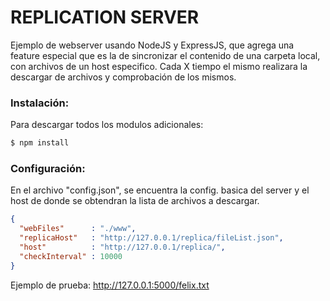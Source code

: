 # REPLICATION SERVER

Ejemplo de webserver usando NodeJS y ExpressJS, que agrega una feature especial que es la de sincronizar el contenido de una carpeta local, con archivos de un host especifico. Cada X tiempo el mismo realizara la descargar de archivos y comprobación de los mismos.

### Instalación:

Para descargar todos los modulos adicionales:
```sh
$ npm install
```

### Configuración:
En el archivo "config.json", se encuentra la config. basica del server y el host de donde se obtendran la lista de archivos a descargar.

```json
{
  "webFiles"      : "./www",
  "replicaHost"   : "http://127.0.0.1/replica/fileList.json",
  "host"          : "http://127.0.0.1/replica/",
  "checkInterval" : 10000
}
```


Ejemplo de prueba:
http://127.0.0.1:5000/felix.txt
